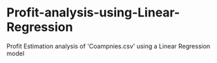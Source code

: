 # Profit-analysis-using-Linear-Regression
Profit Estimation analysis of 'Coampnies.csv' using a Linear Regression model
